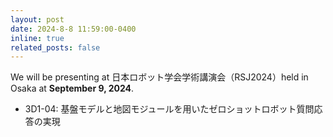 ```yaml
---
layout: post
date: 2024-8-8 11:59:00-0400
inline: true
related_posts: false
---
```


We will be presenting at 日本ロボット学会学術講演会（RSJ2024）held in Osaka at **September 9, 2024**.

- 3D1-04: 基盤モデルと地図モジュールを用いたゼロショットロボット質問応答の実現